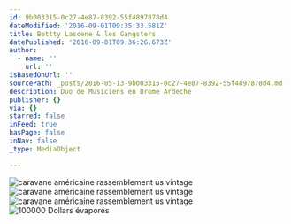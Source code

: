 ```yaml
---
id: 9b003315-0c27-4e87-8392-55f4897878d4
dateModified: '2016-09-01T09:35:33.581Z'
title: Bettty Lascene & les Gangsters
datePublished: '2016-09-01T09:36:26.673Z'
author:
  - name: ''
    url: ''
isBasedOnUrl: ''
sourcePath: _posts/2016-05-13-9b003315-0c27-4e87-8392-55f4897878d4.md
description: Duo de Musiciens en Drôme Ardeche
publisher: {}
via: {}
starred: false
inFeed: true
hasPage: false
inNav: false
_type: MediaObject

---
```

![caravane américaine rassemblement us vintage](https://the-grid-user-content.s3-us-west-2.amazonaws.com/f9414eae-6d04-42e3-8d0d-7487b0368dc0.jpg)
![caravane américaine rassemblement us vintage](https://the-grid-user-content.s3-us-west-2.amazonaws.com/8cb03b66-1027-451b-a20c-9a51ed06a2c3.jpg)
![caravane américaine rassemblement us vintage](https://the-grid-user-content.s3-us-west-2.amazonaws.com/266988f4-2487-427a-9092-732a202d5b20.jpg)
![100000 Dollars évaporés](https://the-grid-user-content.s3-us-west-2.amazonaws.com/ea16efd7-cde1-45a5-8bd3-35cc38352b15.jpg)